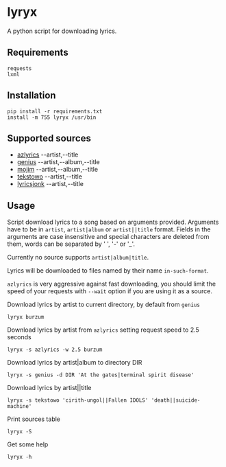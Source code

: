 # lyryx

A python script for downloading lyrics.

## Requirements

    requests
    lxml

## Installation
    pip install -r requirements.txt
    install -m 755 lyryx /usr/bin

## Supported sources

 - [azlyrics](https://www.azlyrics.com) --artist,--title
 - [genius](https://genius.com) --artist,--album,--title
 - [mojim](https://mojim.com) --artist,--album,--title
 - [tekstowo](https://www.tekstowo.pl) --artist,--title
 - [lyricsjonk](https://lyricsjonk.com) --artist,--title

## Usage

Script download lyrics to a song based on arguments provided. Arguments have to be in `artist`, `artist|album` or `artist||title` format. Fields in the arguments are case insensitive and special characters are deleted from them, words can be separated by ' ', '-' or '_'.

Currently no source supports `artist|album|title`.

Lyrics will be downloaded to files named by their name `in-such-format`.

`azlyrics` is very aggressive against fast downloading, you should limit the speed of your requests with `--wait` option if you are using it as a source.

Download lyrics by artist to current directory, by default from `genius`

    lyryx burzum

Download lyrics by artist from `azlyrics` setting request speed to 2.5 seconds

    lyryx -s azlyrics -w 2.5 burzum

Download lyrics by artist|album to directory DIR

    lyryx -s genius -d DIR 'At the gates|terminal spirit disease'

Download lyrics by artist||title

    lyryx -s tekstowo 'cirith-ungol||Fallen IDOLS' 'death||suicide-machine'

Print sources table

    lyryx -S

Get some help

    lyryx -h
